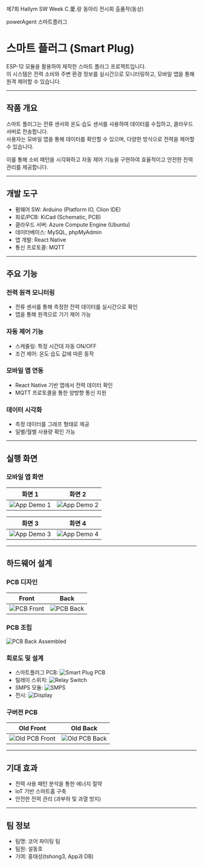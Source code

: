 제7회 Hallym SW Week C.愛.랑 동아리 전시회 출품작(동상)

powerAgent 스마트플러그

# 스마트 플러그 (Smart Plug)

ESP-12 모듈을 활용하여 제작한 스마트 플러그 프로젝트입니다.  
이 시스템은 전력 소비와 주변 환경 정보를 실시간으로 모니터링하고, 모바일 앱을 통해 원격 제어할 수 있습니다.

---

## 작품 개요
스마트 플러그는 전류 센서와 온도·습도 센서를 사용하여 데이터를 수집하고, 클라우드 서버로 전송합니다.  
사용자는 모바일 앱을 통해 데이터를 확인할 수 있으며, 다양한 방식으로 전력을 제어할 수 있습니다.  

이를 통해 소비 패턴을 시각화하고 자동 제어 기능을 구현하여 효율적이고 안전한 전력 관리를 제공합니다.

---

## 개발 도구
- 펌웨어 SW: Arduino (Platform IO, Clion IDE)  
- 회로/PCB: KiCad (Schematic, PCB)  
- 클라우드 서버: Azure Compute Engine (Ubuntu)  
- 데이터베이스: MySQL, phpMyAdmin  
- 앱 개발: React Native  
- 통신 프로토콜: MQTT  

---

## 주요 기능

### 전력 원격 모니터링
- 전류 센서를 통해 측정한 전력 데이터를 실시간으로 확인  
- 앱을 통해 원격으로 기기 제어 가능  

### 자동 제어 기능
- 스케줄링: 특정 시간대 자동 ON/OFF  
- 조건 제어: 온도·습도 값에 따른 동작  

### 모바일 앱 연동
- React Native 기반 앱에서 전력 데이터 확인  
- MQTT 프로토콜을 통한 양방향 통신 지원  

### 데이터 시각화
- 측정 데이터를 그래프 형태로 제공  
- 일별/월별 사용량 확인 가능  

---

## 실행 화면

### 모바일 앱 화면
| 화면 1 | 화면 2 |
|--------|--------|
| ![App Demo 1](./images/appdemo1.png) | ![App Demo 2](./images/appdemo2.png) |

| 화면 3 | 화면 4 |
|--------|--------|
| ![App Demo 3](./images/appdemo3.png) | ![App Demo 4](./images/appdemo4.png) |

---

## 하드웨어 설계

### PCB 디자인
| Front | Back |
|-------|------|
| ![PCB Front](./images/pcb-front.jpg) | ![PCB Back](./images/pcb-back.jpg) |

### PCB 조립
![PCB Back Assembled](./images/pcb-back-assembled.jpg)

### 회로도 및 설계
- 스마트플러그 PCB: ![Smart Plug PCB](./images/smartplug-pcb.png)  
- 릴레이 스위치: ![Relay Switch](./images/relayswitch.jpg)  
- SMPS 모듈: ![SMPS](./images/smps.jpg)  
- 전시: ![Display](./images/display.jpg)  

### 구버전 PCB
| Old Front | Old Back |
|-----------|----------|
| ![Old PCB Front](./images/old-pcb-front.jpg) | ![Old PCB Back](./images/old-pcb-back.jpg) |

---

## 기대 효과
- 전력 사용 패턴 분석을 통한 에너지 절약  
- IoT 기반 스마트홈 구축  
- 안전한 전력 관리 (과부하 및 과열 방지)  

---

## 팀 정보
- 팀명: 코어 파이팅 팀  
- 팀원: 설동호
- 기여: 홍태성(tshong3, App과 DB)
